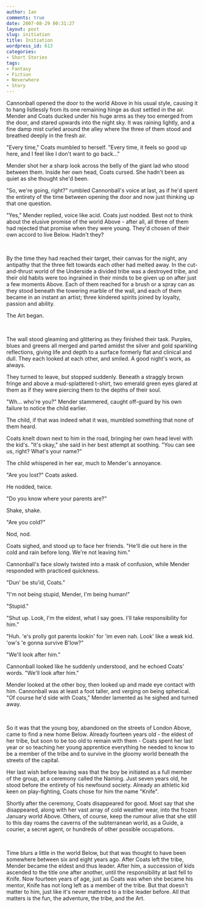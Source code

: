 ```yaml
---
author: Ian
comments: true
date: 2007-08-29 00:31:27
layout: post
slug: initiation
title: Initiation
wordpress_id: 613
categories:
- Short Stories
tags:
- Fantasy
- Fiction
- Neverwhere
- Story
---
```


<div class="story" markdown="1">
<p>Cannonball opened the door to the world Above in his usual style, causing it to hang listlessly from its one remaining hinge as dust settled in the air. Mender and Coats ducked under his huge arms as they too emerged from the door, and stared upwards into the night sky. It was raining lightly, and a fine damp mist curled around the alley where the three of them stood and breathed deeply in the fresh air.</p>
<p>"Every time," Coats mumbled to herself. "Every time, it feels so good up here, and I feel like I don&#039;t want to go back..."</p>
<p>Mender shot her a sharp look across the belly of the giant lad who stood between them. Inside her own head, Coats cursed. She hadn&#039;t been as quiet as she thought she&#039;d been.</p>
<p>"So, we&#039;re going, right?" rumbled Cannonball&#039;s voice at last, as if he&#039;d spent the entirety of the time between opening the door and now just thinking up that one question.</p>
<p>"Yes," Mender replied, voice like acid. Coats just nodded. Best not to think about the elusive promise of the world Above - after all, all three of them had rejected that promise when they were young. They&#039;d chosen of their own accord to live Below. Hadn&#039;t they?</p>
<p><br /></p>
<p>By the time they had reached their target, their canvas for the night, any antipathy that the three felt towards each other had melted away. In the cut-and-thrust world of the Underside a divided tribe was a destroyed tribe, and their old habits were too ingrained in their minds to be given up on after just a few moments Above. Each of them reached for a brush or a spray can as they stood beneath the towering marble of the wall, and each of them became in an instant an artist; three kindered spirits joined by loyalty, passion and ability.</p>
<p>The Art began.</p>
<p><br /></p>
<p>The wall stood gleaming and glittering as they finished their task. Purples, blues and greens all merged and parted amidst the silver and gold sparkling reflections, giving life and depth to a surface formerly flat and clinical and dull. They each looked at each other, and smiled. A good night&#039;s work, as always.</p>
<p>They turned to leave, but stopped suddenly. Beneath a straggly brown fringe and above a mud-splattered t-shirt, two emerald green eyes glared at them as if they were piercing them to the depths of their soul.</p>
<p>"Wh... who&#039;re you?" Mender stammered, caught off-guard by his own failure to notice the child earlier.</p>
<p>The child, if that was indeed what it was, mumbled something that none of them heard.</p>
<p>Coats knelt down next to him in the road, bringing her own head level with the kid&#039;s. "It&#039;s okay," she said in her best attempt at soothing. "You can see us, right? What&#039;s your name?"</p>
<p>The child whispered in her ear, much to Mender&#039;s annoyance.</p>
<p>"Are you lost?" Coats asked.</p>
<p>He nodded, twice.</p>
<p>"Do you know where your parents are?"</p>
<p>Shake, shake.</p>
<p>"Are you cold?"</p>
<p>Nod, nod.</p>
<p>Coats sighed, and stood up to face her friends. "He&#039;ll die out here in the cold and rain before long. We&#039;re not leaving him."</p>
<p>Cannonball&#039;s face slowly twisted into a mask of confusion, while Mender responded with practiced quickness.</p>
<p>"Dun&#039; be stu&#039;id, Coats."</p>
<p>"I&#039;m not being stupid, Mender, I&#039;m being human!"</p>
<p>"Stupid."</p>
<p>"Shut up. Look, I&#039;m the eldest, what I say goes. I&#039;ll take responsibility for him."</p>
<p>"Huh. &#039;e&#039;s prolly got parents lookin&#039; for &#039;im even nah. Look&#039; like a weak kid. &#039;ow&#039;s &#039;e gonna survive B&#039;low?"</p>
<p>"We&#039;ll look after him."</p>
<p>Cannonball looked like he suddenly understood, and he echoed Coats&#039; words. "We&#039;ll look after him."</p>
<p>Mender looked at the other boy, then looked up and made eye contact with him. Cannonball was at least a foot taller, and verging on being spherical. "Of course he&#039;d side with Coats," Mender lamented as he sighed and turned away.</p>
<p><br /></p>
<p>So it was that the young boy, abandoned on the streets of London Above, came to find a new home Below. Already fourteen years old - the eldest of her tribe, but soon to be too old to remain with them - Coats spent her last year or so teaching her young apprentice everything he needed to know to be a member of the tribe and to survive in the gloomy world beneath the streets of the capital.</p>
<p>Her last wish before leaving was that the boy be initiated as a full member of the group, at a ceremony called the Naming. Just seven years old, he stood before the entirety of his newfound society. Already an athletic kid keen on play-fighting, Coats chose for him the name "Knife".</p>
<p>Shortly after the ceremony, Coats disappeared for good. Most say that she disappeared, along with her vast array of cold weather wear, into the frozen January world Above. Others, of course, keep the rumour alive that she still to this day roams the caverns of the subterranean world, as a Guide, a courier, a secret agent, or hundreds of other possible occupations.</p>
<p><br /></p>
<p>Time blurs a little in the world Below, but that was thought to have been somewhere between six and eight years ago. After Coats left the tribe, Mender became the eldest and thus leader. After him, a succession of kids ascended to the title one after another, until the responsibility at last fell to Knife. Now fourteen years of age, just as Coats was when she became his mentor, Knife has not long left as a member of the tribe. But that doesn&#039;t matter to him, just like it&#039;s never mattered to a tribe leader before. All that matters is the fun, the adventure, the tribe, and the Art.</p>
</div>
